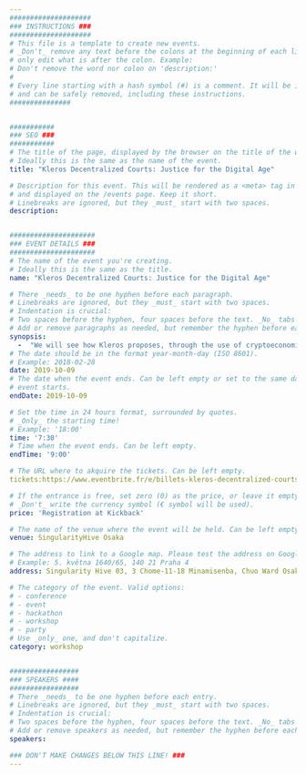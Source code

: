 ```yaml
---
####################
### INSTRUCTIONS ###
####################
# This file is a template to create new events.
# _Don't_ remove any text before the colons at the beginning of each line,
# only edit what is after the colon. Example:
# Don't remove the word nor colon on 'description:'
#
# Every line starting with a hash symbol (#) is a comment. It will be ignored
# and can be safely removed, including these instructions.
###############


###########
### SEO ###
###########
# The title of the page, displayed by the browser on the title of the window.
# Ideally this is the same as the name of the event.
title: "Kleros Decentralized Courts: Justice for the Digital Age"

# Description for this event. This will be rendered as a <meta> tag in the HTML,
# and displayed on the /events page. Keep it short.
# Linebreaks are ignored, but they _must_ start with two spaces.
description: 


#####################
### EVENT DETAILS ###
#####################
# The name of the event you're creating.
# Ideally this is the same as the title.
name: "Kleros Decentralized Courts: Justice for the Digital Age"

# There _needs_ to be one hyphen before each paragraph.
# Linebreaks are ignored, but they _must_ start with two spaces.
# Indentation is crucial:
# Two spaces before the hyphen, four spaces before the text. _No_ tabs allowed.
# Add or remove paragraphs as needed, but remember the hyphen before each entry.
synopsis:
  -  "We will see how Kleros proposes, through the use of cryptoeconomic incentives, an efficient, accessible and affordable dispute resolution method that can significantly improve access to justice in the digital age."
# The date should be in the format year-month-day (ISO 8601).
# Example: 2018-02-28
date: 2019-10-09
# The date when the event ends. Can be left empty or set to the same day the
# event starts.
endDate: 2019-10-09

# Set the time in 24 hours format, surrounded by quotes.
# _Only_ the starting time!
# Example: '18:00'
time: '7:30'
# Time when the event ends. Can be left empty.
endTime: '9:00'

# The URL where to akquire the tickets. Can be left empty.
tickets:https://www.eventbrite.fr/e/billets-kleros-decentralized-courts-justice-for-the-digital-age-73258856211

# If the entrance is free, set zero (0) as the price, or leave it empty.
# _Don't_ write the currency symbol (€ symbol will be used).
price: 'Registration at Kickback'

# The name of the venue where the event will be held. Can be left empty.
venue: SingularityHive Osaka

# The address to link to a Google map. Please test the address on Google Maps.
# Example: 5. května 1640/65, 140 21 Praha 4
address: Singularity Hive 03, 3 Chome-11-18 Minamisenba, Chuo Ward Osaka, Osaka 542-0081

# The category of the event. Valid options:
# - conference
# - event
# - hackathon
# - workshop
# - party
# Use _only_ one, and don't capitalize.
category: workshop


#################
### SPEAKERS ####
#################
# There _needs_ to be one hyphen before each entry.
# Linebreaks are ignored, but they _must_ start with two spaces.
# Indentation is crucial:
# Two spaces before the hyphen, four spaces before the text. _No_ tabs allowed.
# Add or remove speakers as needed, but remember the hyphen before each entry.
speakers:

### DON'T MAKE CHANGES BELOW THIS LINE! ###
---
```

<!-- ### DON'T MAKE CHANGES BELOW THIS LINE! ### -->

<Event-Content/>
